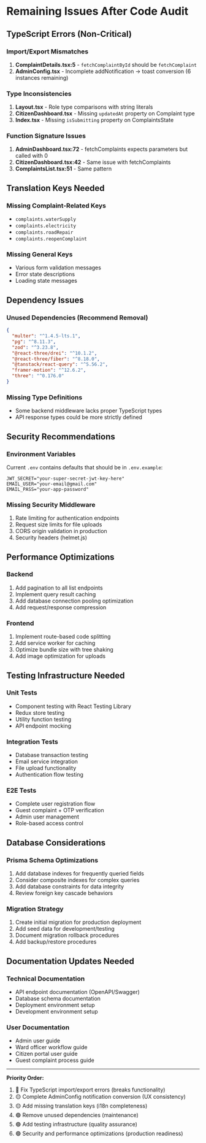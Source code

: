 # Remaining Issues After Code Audit

## TypeScript Errors (Non-Critical)

### Import/Export Mismatches
1. **ComplaintDetails.tsx:5** - `fetchComplaintById` should be `fetchComplaint`
2. **AdminConfig.tsx** - Incomplete addNotification → toast conversion (6 instances remaining)

### Type Inconsistencies  
1. **Layout.tsx** - Role type comparisons with string literals
2. **CitizenDashboard.tsx** - Missing `updatedAt` property on Complaint type
3. **Index.tsx** - Missing `isSubmitting` property on ComplaintsState

### Function Signature Issues
1. **AdminDashboard.tsx:72** - fetchComplaints expects parameters but called with 0
2. **CitizenDashboard.tsx:42** - Same issue with fetchComplaints
3. **ComplaintsList.tsx:51** - Same pattern

## Translation Keys Needed

### Missing Complaint-Related Keys
- `complaints.waterSupply`
- `complaints.electricity`  
- `complaints.roadRepair`
- `complaints.reopenComplaint`

### Missing General Keys
- Various form validation messages
- Error state descriptions
- Loading state messages

## Dependency Issues

### Unused Dependencies (Recommend Removal)
```json
{
  "multer": "^1.4.5-lts.1",
  "pg": "^8.11.3", 
  "zod": "^3.23.8",
  "@react-three/drei": "^10.1.2",
  "@react-three/fiber": "^8.18.0",
  "@tanstack/react-query": "^5.56.2",
  "framer-motion": "^12.6.2",
  "three": "^0.176.0"
}
```

### Missing Type Definitions
- Some backend middleware lacks proper TypeScript types
- API response types could be more strictly defined

## Security Recommendations

### Environment Variables
Current `.env` contains defaults that should be in `.env.example`:
```env
JWT_SECRET="your-super-secret-jwt-key-here"
EMAIL_USER="your-email@gmail.com"  
EMAIL_PASS="your-app-password"
```

### Missing Security Middleware
1. Rate limiting for authentication endpoints
2. Request size limits for file uploads
3. CORS origin validation in production
4. Security headers (helmet.js)

## Performance Optimizations

### Backend
1. Add pagination to all list endpoints
2. Implement query result caching
3. Add database connection pooling optimization
4. Add request/response compression

### Frontend  
1. Implement route-based code splitting
2. Add service worker for caching
3. Optimize bundle size with tree shaking
4. Add image optimization for uploads

## Testing Infrastructure Needed

### Unit Tests
- Component testing with React Testing Library
- Redux store testing
- Utility function testing
- API endpoint mocking

### Integration Tests  
- Database transaction testing
- Email service integration
- File upload functionality
- Authentication flow testing

### E2E Tests
- Complete user registration flow
- Guest complaint + OTP verification
- Admin user management
- Role-based access control

## Database Considerations

### Prisma Schema Optimizations
1. Add database indexes for frequently queried fields
2. Consider composite indexes for complex queries
3. Add database constraints for data integrity
4. Review foreign key cascade behaviors

### Migration Strategy
1. Create initial migration for production deployment
2. Add seed data for development/testing
3. Document migration rollback procedures
4. Add backup/restore procedures

## Documentation Updates Needed

### Technical Documentation
- API endpoint documentation (OpenAPI/Swagger)
- Database schema documentation  
- Deployment environment setup
- Development environment setup

### User Documentation
- Admin user guide
- Ward officer workflow guide
- Citizen portal user guide
- Guest complaint process guide

---

**Priority Order:**
1. 🔴 Fix TypeScript import/export errors (breaks functionality)
2. 🟡 Complete AdminConfig notification conversion (UX consistency)  
3. 🟡 Add missing translation keys (i18n completeness)
4. 🟢 Remove unused dependencies (maintenance)
5. 🟢 Add testing infrastructure (quality assurance)
6. 🟢 Security and performance optimizations (production readiness)
